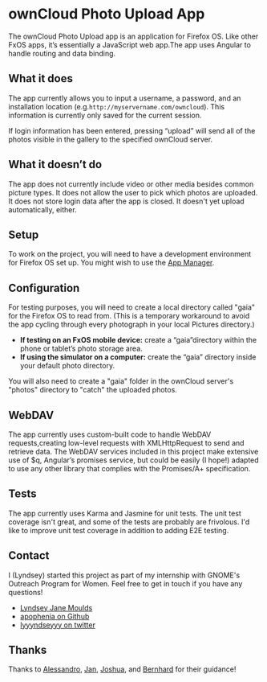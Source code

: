 ownCloud Photo Upload App
======
The ownCloud Photo Upload app is an application for Firefox OS. Like other FxOS apps, it’s essentially a JavaScript web app.The app uses Angular to handle routing and data binding.

What it does
---
The app currently allows you to input a username, a password, and an installation location (e.g.`http://myservername.com/owncloud`). This information is currently only saved for the current session.

If login information has been entered, pressing “upload” will send all of the photos visible in the gallery to the specified ownCloud server.

What it doesn’t do
---
The app does not currently include video or other media besides common picture types. It does not allow the user to pick which photos are uploaded. It does not store login data after the app is closed. It doesn't yet upload automatically, either.

Setup
---
To work on the project, you will need to have a development environment for Firefox OS set up. You might wish to use the [App Manager](https://developer.mozilla.org/en-US/Firefox_OS/Using_the_App_Manager).

Configuration
---
For testing purposes, you will need to create a local directory called "gaia" for the Firefox OS to read from. (This is a temporary workaround to avoid the app cycling through every photograph in your local Pictures directory.)

* **If testing on an FxOS mobile device:** create a “gaia”directory within the phone or tablet’s photo storage area.
* **If using the simulator on a computer:** create the “gaia” directory inside your default photo directory. 

You will also need to create a "gaia" folder in the ownCloud server's "photos" directory to "catch" the uploaded photos.

WebDAV
--
The app currently uses custom-built code to handle WebDAV requests,creating low-level requests with XMLHttpRequest to send and retrieve data. The WebDAV services included in this project make extensive use of $q, Angular’s promises service, but could be easily (I hope!) adapted to use any other library that complies with the Promises/A+ specification.

Tests
--
The app currently uses Karma and Jasmine for unit tests. The unit test coverage isn't great, and some of the tests are probably are frivolous. I'd like to improve unit test coverage in addition to adding E2E testing.

Contact
--
I (Lyndsey) started this project as part of my internship with GNOME's Outreach Program for Women. Feel free to get in touch if you have any questions!
* [Lyndsey Jane Moulds](lyndseyjane.com)
* [apophenia on Github](https://www.github.com/apophenia)
* [lyyyndseyyy on twitter](twitter.com/lyyyndseyyy)

Thanks
--
Thanks to [Alessandro](https://www.github.com/cosenal), [Jan](https://www.github.com/jancborchardt), [Joshua](https://www.github.com/joshua-s), and [Bernhard](https://www.github.com/raydiation) for their guidance!